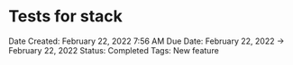 # Tests for stack

Date Created: February 22, 2022 7:56 AM
Due Date: February 22, 2022 → February 22, 2022
Status: Completed
Tags: New feature